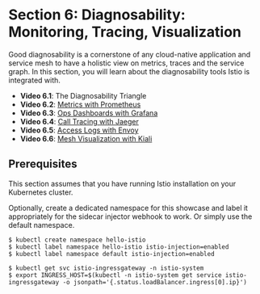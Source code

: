 # Section 6: Diagnosability: Monitoring, Tracing, Visualization

Good diagnosability is a cornerstone of any cloud-native application and service mesh to have a holistic view on metrics, traces and the service graph. In this section, you will learn about the diagnosability tools Istio is integrated with.

- **Video 6.1**: The Diagnosability Triangle
- **Video 6.2**: [Metrics with Prometheus](video-6.2.md)
- **Video 6.3**: [Ops Dashboards with Grafana](video-6.3.md)
- **Video 6.4**: [Call Tracing with Jaeger](video-6.4.md)
- **Video 6.5**: [Access Logs with Envoy](video-6.5.md)
- **Video 6.6**: [Mesh Visualization with Kiali](video-6.6.md)

## Prerequisites

This section assumes that you have running Istio installation on your Kubernetes cluster.

Optionally, create a dedicated namespace for this showcase and label it appropriately for the sidecar injector webhook to work. Or simply use the default namespace.

```
$ kubectl create namespace hello-istio
$ kubectl label namespace hello-istio istio-injection=enabled
$ kubectl label namespace default istio-injection=enabled

$ kubectl get svc istio-ingressgateway -n istio-system
$ export INGRESS_HOST=$(kubectl -n istio-system get service istio-ingressgateway -o jsonpath='{.status.loadBalancer.ingress[0].ip}')
```
